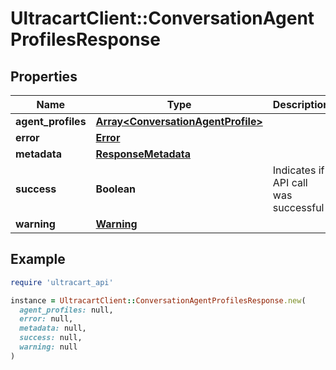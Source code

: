 # UltracartClient::ConversationAgentProfilesResponse

## Properties

| Name | Type | Description | Notes |
| ---- | ---- | ----------- | ----- |
| **agent_profiles** | [**Array&lt;ConversationAgentProfile&gt;**](ConversationAgentProfile.md) |  | [optional] |
| **error** | [**Error**](Error.md) |  | [optional] |
| **metadata** | [**ResponseMetadata**](ResponseMetadata.md) |  | [optional] |
| **success** | **Boolean** | Indicates if API call was successful | [optional] |
| **warning** | [**Warning**](Warning.md) |  | [optional] |

## Example

```ruby
require 'ultracart_api'

instance = UltracartClient::ConversationAgentProfilesResponse.new(
  agent_profiles: null,
  error: null,
  metadata: null,
  success: null,
  warning: null
)
```

